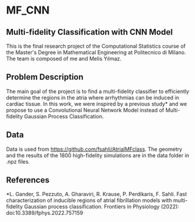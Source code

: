 # MF_CNN
## Multi-fidelity Classification with CNN Model

This is the final research project of the Computational Statistics course of the Master's Degree in Mathematical Engineering at Politecnico di Milano. The team is composed of me and Melis Yılmaz. 

## Problem Description

The main goal of the project is to find a multi-fidelity classifier to efficiently determine the regions in the atria where arrhythmias can be induced in cardiac tissue.
In this work, we were inspired by a previous study* and we propose to use a Convolutional Neural Network Model instead of Multi-fidelity Gaussian Process Classification.

## Data

Data is used from https://github.com/fsahli/AtrialMFclass.
The geometry and the results of the 1800 high-fidelity simulations are in the data folder in .npz files.

## References
*L. Gander, S. Pezzuto, A. Gharaviri, R. Krause, P. Perdikaris, F. Sahli. Fast characterization of inducible regions of atrial fibrillation models with multi-fidelity Gaussian process classification. Frontiers in Physiology (2022): doi:10.3389/fphys.2022.757159
